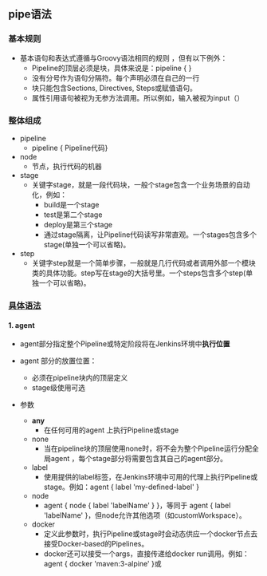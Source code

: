 ## pipe语法

### 基本规则

- 基本语句和表达式遵循与Groovy语法相同的规则 ，但有以下例外：
  - Pipeline的顶层必须是块，具体来说是：pipeline { }
  - 没有分号作为语句分隔符。每个声明必须在自己的一行
  - 块只能包含Sections, Directives, Steps或赋值语句。
  - 属性引用语句被视为无参方法调用。所以例如，输入被视为input（）

### 整体组成

- pipeline
  - pipeline { Pipeline代码}
- node
  - 节点，执行代码的机器
- stage
  - 关键字stage，就是一段代码块，一般个stage包含一个业务场景的自动化，例如：
    - build是一个stage
    - test是第二个stage
    - deploy是第三个stage
    - 通过stage隔离，让Pipeline代码读写非常直观。一个stages包含多个stage(单独一个可以省略)。
- step
  - 关键字step就是一个简单步骤，一般就是几行代码或者调用外部一个模块类的具体功能。step写在stage的大括号里。一个steps包含多个step(单独一个可以省略)。

### [具体语法](https://blog.csdn.net/weixin_41988331/article/details/81672128?spm=1001.2014.3001.5502)

#### 1. agent

- agent部分指定整个Pipeline或特定阶段将在Jenkins环境中**执行位置**
- agent 部分的放置位置：
  - 必须在pipeline块内的顶层定义 
  - stage级使用可选

- 参数
  - **any**
    - 在任何可用的agent 上执行Pipeline或stage
  - none
    - 当在pipeline块的顶层使用none时，将不会为整个Pipeline运行分配全局agent ，每个stage部分将需要包含其自己的agent部分。
  - label
    - 使用提供的label标签，在Jenkins环境中可用的代理上执行Pipeline或stage。例如：agent { label 'my-defined-label' }
  - node
    - agent { node { label 'labelName' } }，等同于 agent { label 'labelName' }，但node允许其他选项（如customWorkspace）。
  - docker
    - 定义此参数时，执行Pipeline或stage时会动态供应一个docker节点去接受Docker-based的Pipelines。 
    - docker还可以接受一个args，直接传递给docker run调用。例如：agent { docker 'maven:3-alpine' }或

